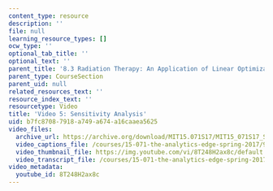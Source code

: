 ```yaml
---
content_type: resource
description: ''
file: null
learning_resource_types: []
ocw_type: ''
optional_tab_title: ''
optional_text: ''
parent_title: '8.3 Radiation Therapy: An Application of Linear Optimization '
parent_type: CourseSection
parent_uid: null
related_resources_text: ''
resource_index_text: ''
resourcetype: Video
title: 'Video 5: Sensitivity Analysis'
uid: b7fc8708-7918-a749-a674-a16caaea5625
video_files:
  archive_url: https://archive.org/download/MIT15.071S17/MIT15_071S17_Session_8.3.09_300k.mp4
  video_captions_file: /courses/15-071-the-analytics-edge-spring-2017/9b77165943065e3faf90e4a64e2df0ca_8T248H2ax8c.vtt
  video_thumbnail_file: https://img.youtube.com/vi/8T248H2ax8c/default.jpg
  video_transcript_file: /courses/15-071-the-analytics-edge-spring-2017/6a7744396a870e478ef57585c41ec838_8T248H2ax8c.pdf
video_metadata:
  youtube_id: 8T248H2ax8c
---
```

